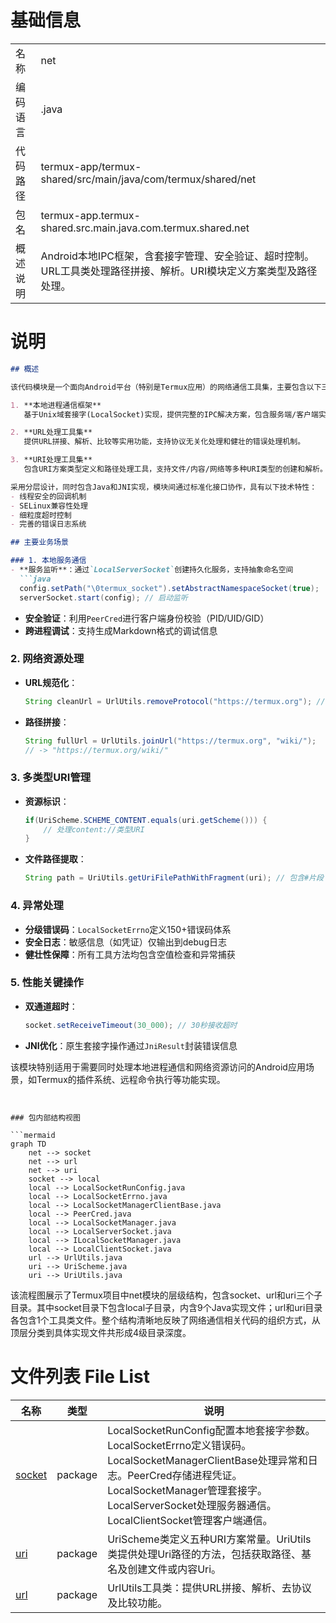 # 基础信息

|      |      |
|------|------|
| 名称 | net |
| 编码语言 | .java |
| 代码路径 | termux-app/termux-shared/src/main/java/com/termux/shared/net |
| 包名 | termux-app.termux-shared.src.main.java.com.termux.shared.net |
| 概述说明 | Android本地IPC框架，含套接字管理、安全验证、超时控制。URL工具类处理路径拼接、解析。URI模块定义方案类型及路径处理。 |

# 说明

```markdown
## 概述

该代码模块是一个面向Android平台（特别是Termux应用）的网络通信工具集，主要包含以下三大功能组件：

1. **本地进程通信框架**  
   基于Unix域套接字(LocalSocket)实现，提供完整的IPC解决方案，包含服务端/客户端实现、安全验证和错误处理体系。

2. **URL处理工具集**  
   提供URL拼接、解析、比较等实用功能，支持协议无关化处理和健壮的错误处理机制。

3. **URI处理工具集**  
   包含URI方案类型定义和路径处理工具，支持文件/内容/网络等多种URI类型的创建和解析。

采用分层设计，同时包含Java和JNI实现，模块间通过标准化接口协作，具有以下技术特性：
- 线程安全的回调机制
- SELinux兼容性处理
- 细粒度超时控制
- 完善的错误日志系统

## 主要业务场景

### 1. 本地服务通信
- **服务监听**：通过`LocalServerSocket`创建持久化服务，支持抽象命名空间
  ```java
  config.setPath("\0termux_socket").setAbstractNamespaceSocket(true);
  serverSocket.start(config); // 启动监听
  ```
- **安全验证**：利用`PeerCred`进行客户端身份校验（PID/UID/GID）
- **跨进程调试**：支持生成Markdown格式的调试信息

### 2. 网络资源处理
- **URL规范化**：
  ```java
  String cleanUrl = UrlUtils.removeProtocol("https://termux.org"); // -> "termux.org"
  ```
- **路径拼接**：
  ```java
  String fullUrl = UrlUtils.joinUrl("https://termux.org", "wiki/"); 
  // -> "https://termux.org/wiki/"
  ```

### 3. 多类型URI管理
- **资源标识**：
  ```java
  if(UriScheme.SCHEME_CONTENT.equals(uri.getScheme())) {
      // 处理content://类型URI
  }
  ```
- **文件路径提取**：
  ```java
  String path = UriUtils.getUriFilePathWithFragment(uri); // 包含#片段
  ```

### 4. 异常处理
- **分级错误码**：`LocalSocketErrno`定义150+错误码体系
- **安全日志**：敏感信息（如凭证）仅输出到debug日志
- **健壮性保障**：所有工具方法均包含空值检查和异常捕获

### 5. 性能关键操作
- **双通道超时**：
  ```java
  socket.setReceiveTimeout(30_000); // 30秒接收超时
  ```
- **JNI优化**：原生套接字操作通过`JniResult`封装错误信息

该模块特别适用于需要同时处理本地进程通信和网络资源访问的Android应用场景，如Termux的插件系统、远程命令执行等功能实现。
```


### 包内部结构视图

```mermaid
graph TD
    net --> socket
    net --> url
    net --> uri
    socket --> local
    local --> LocalSocketRunConfig.java
    local --> LocalSocketErrno.java
    local --> LocalSocketManagerClientBase.java
    local --> PeerCred.java
    local --> LocalSocketManager.java
    local --> LocalServerSocket.java
    local --> ILocalSocketManager.java
    local --> LocalClientSocket.java
    url --> UrlUtils.java
    uri --> UriScheme.java
    uri --> UriUtils.java
```

该流程图展示了Termux项目中net模块的层级结构，包含socket、url和uri三个子目录。其中socket目录下包含local子目录，内含9个Java实现文件；url和uri目录各包含1个工具类文件。整个结构清晰地反映了网络通信相关代码的组织方式，从顶层分类到具体实现文件共形成4级目录深度。

# 文件列表 File List

| 名称   | 类型  | 说明 |
|-------|------|-------------|
| [socket](socket/_module.md) | package | LocalSocketRunConfig配置本地套接字参数。LocalSocketErrno定义错误码。LocalSocketManagerClientBase处理异常和日志。PeerCred存储进程凭证。LocalSocketManager管理套接字。LocalServerSocket处理服务器通信。LocalClientSocket管理客户端通信。 |
| [uri](uri/_module.md) | package | UriScheme类定义五种URI方案常量。UriUtils类提供处理Uri路径的方法，包括获取路径、基名及创建文件或内容Uri。 |
| [url](url/_module.md) | package | UrlUtils工具类：提供URL拼接、解析、去协议及比较功能。 |


